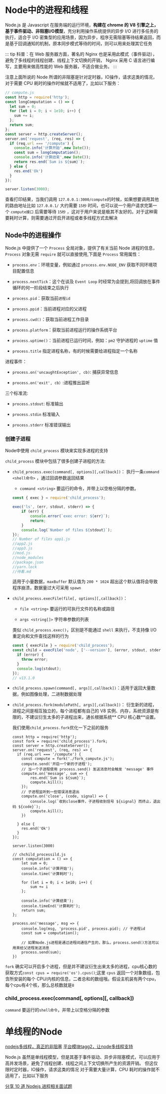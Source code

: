 # Node中的进程和线程

Node.js 是 Javascript 在服务端的运行环境，**构建在 chrome 的 V8 引擎之上，基于事件驱动、非阻塞I/O模型**，充分利用操作系统提供的异步 I/O 进行多任务的执行，适合于 I/O 密集型的应用场景，因为异步，程序无需阻塞等待结果返回，而是基于回调通知的机制，原本同步模式等待的时间，则可以用来处理其它任务

::: tip
科普：在 Web 服务器方面，著名的 Nginx 也是采用此模式（事件驱动），避免了多线程的线程创建、线程上下文切换的开销，
Nginx 采用 C 语言进行编写，主要用来做高性能的 Web 服务器，不适合做业务。
:::

注意上面所说的 Node 所谓的非阻塞是针对定时器，IO操作，请求这类的情况，对于需要 CPU 耗时的操作时候就不适用了，比如以下服务：

```js
// compute.js
const http = require('http');
const longComputation = () => {
  let sum = 0;
  for (let i = 0; i < 1e10; i++) {
    sum += i;
  };
  return sum;
};
const server = http.createServer();
server.on('request', (req, res) => {
  if (req.url === '/compute') {
    console.info('计算开始',new Date());
    const sum = longComputation();
    console.info('计算结束',new Date());
    return res.end(`Sum is ${sum}`);
  } else {
    res.end('Ok')
  }
});

server.listen(3000);
```

查看打印结果，当我们调用 `127.0.0.1:3000/compute`的时候，如果想要调用其他的路由地址比如 `127.0.0.1/` 大约需要 `15秒` 时间，也可以说一个用户请求完第一个 `compute接口` 后需要等待 `15秒` ，这对于用户来说是极其不友好的。对于这种需要耗时计算，则需要通过开启开进程或者多线程方式去解决

## Node中的进程操作

Node.js 中提供了一个 `Process` 全局对象，提供了有关当前 Node 进程的信息， `Process` 对象无需 `require` 就可以直接使用,下面是 `Process` 常用属性：

- `process.env`：环境变量，例如通过 `process.env.NODE_ENV` 获取不同环境项目配置信息

- `process.nextTick`：这个在谈及 `Event Loop` 时经常为会提到,将回调放在事件循环的何一阶段结束之后执行

- `process.pid`：获取当前`进程id`

- `process.ppid`：当前进程对应的父进程

- `process.cwd()`：获取当前进程工作目录

- `process.platform`：获取当前进程运行的操作系统平台

- `process.uptime()`：当前进程已运行时间，例如：`pm2` 守护进程的 `uptime` 值

- `process.title` 指定进程名称，有的时候需要给进程指定一个名称


进程事件：

- `process.on('uncaughtException', cb)`: 捕获异常信息

- `process.on('exit', cb）`:进程推出监听

三个标准流:

- `process.stdout`: 标准输出

- `process.stdin` 标准输入

- `process.stderr` 标准错误输出

### 创建子进程

Node中使用 `child_process` 模块来实现多进程的支持

`child_process` 模块中包括了很多创建子进程的方法:

- `child_process.exec(command[, options][,callback])`： 执行一条`command <shell命令>` ，通过回调参数返回结果
  
  - `command <string>` 要运行的命令，并带上以空格分隔的参数。

  ```js
  const { exec } = require('child_process');

  exec('ls', (err, stdout, stderr) => {
      if (err) {
          console.error(`exec error: ${err}`);
          return;
      }
      console.log(`Number of files ${stdout}`);
  });
  // Number of files app1.js
  //app2.js
  //app3.js
  //mod.js
  //node_modules
  //package.json
  //yarn.lock
  //待看.md
  ```
  适用于小量数据，`maxBuffer` 默认值为 `200 * 1024` 超出这个默认值将会导致程序崩溃，数据量过大可采用 `spawn`

- `child_process.execFile(file[, options][,callback])`：

  - `file <string>` 要运行的可执行文件的名称或路径

  - `args <string[]>` 字符串参数的列表

  类似 `child_process.exec()`，区别是不能通过 `shell` 来执行，不支持像 I/O 重定向和文件查找这样的行为

  ```js
  const { execFile } = require('child_process');
  const child = execFile('node', ['--version'], (error, stdout, stderr) => {
    if (error) {
      throw error;
    }
    console.log(stdout);
  });
  // v13.1.0
  ```

- `child_process.spawn(command[, args][,callback])`：适用于返回大量数据，例如图像处理，二进制数据处理

- `child_process.fork(modulePath[, args][,callback])`： 衍生新的进程，进程之间是相互独立的，每个进程都有自己的 V8 实例、内存，系统资源是有限的，不建议衍生太多的子进程出来，通长根据系统** CPU 核心数**设置。

  我们使用`child_process.fork`优化一下之前的服务

  ```
  const http = require('http');
  const fork = require('child_process').fork;
  const server = http.createServer();
  server.on('request', (req, res) => {
    if (req.url === '/compute') {
      const compute = fork('./fork_compute.js');
      compute.send('开启一个新的子进程');
      // 当一个子进程使用 process.send() 发送消息时会触发 'message' 事件
      compute.on('message', sum => {
          res.end(`Sum is ${sum}`);
          compute.kill();
      });
      // 子进程监听到一些错误消息退出
      compute.on('close', (code, signal) => {
          console.log(`收到close事件，子进程收到信号 ${signal} 而终止，退出码 ${code}`);
          compute.kill();
      })

    } else {
      res.end('Ok')
    }
  });

  server.listen(3000)
  ```

  ```
  // chchild_processild.js
  const computation = () => {
      let sum = 0;
      console.info('计算开始');
      console.time('计算耗时');

      for (let i = 0; i < 1e10; i++) {
          sum += i
      };

      console.info('计算结束');
      console.timeEnd('计算耗时');
      return sum;
  };

  process.on('message', msg => {
      console.log(msg, 'process.pid', process.pid); // 子进程id
      const sum = computation();

      // 如果Node.js进程是通过进程间通信产生的，那么，process.send()方法可以用来给父进程发送消息
      process.send(sum);
  })

  ```

`fork` 确实可以开启多个进程，但是并不建议衍生出来太多的进程，cpu核心数的获取方式`const cpus = require('os').cpus()`;这里 `cpus` 返回一个对象数组，包含所安装的每个 CPU/内核的信息，二者总和的数组哦。假设主机装有两个cpu，每个cpu有4个核，那么总核数就是`8`

### child_process.exec(command[, options][, callback])

`command` <string> 要运行的`shell命令`，并带上以空格分隔的参数



# 单线程的Node

[nodejs多线程，真正的非阻塞](https://cnodejs.org/topic/518b679763e9f8a5424406e9)
[平台模块tagg2，让node多线程支持](https://cnodejs.org/topic/51976afe63e9f8a542484e66)

Node.js 虽然是单线程模型，但是其基于事件驱动、异步非阻塞模式，可以应用于高并发场景，避免了线程创建、线程之间上下文切换所产生的资源开销。
但这仅限时定时器，IO操作，请求这类的情况
对于需要大量计算，CPU 耗时的操作就不适用了，比如以下服务



[分享 10 道 Nodejs 进程相关面试题](https://juejin.im/post/5d082214f265da1bb564f97b)

[](https://cnodejs.org/topic/58b9459ce418a986315f3b59)